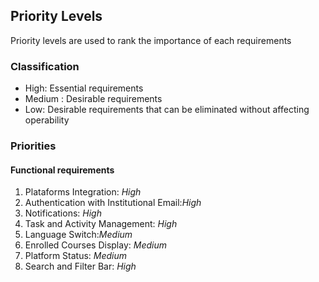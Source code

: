 ## Priority Levels 
Priority levels are used to rank the importance of each requirements

### Classification
- High: Essential requirements 
- Medium : Desirable requirements
- Low: Desirable requirements that can be eliminated without affecting operability

### Priorities
#### Functional requirements

1. Plataforms Integration: *High* 
2. Authentication with Institutional Email:*High*
3. Notifications: *High*
4. Task and Activity Management: *High*
5. Language Switch:*Medium*
6. Enrolled Courses Display: *Medium*
7. Platform Status: *Medium*
8. Search and Filter Bar: *High*
   
